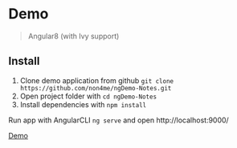 # Demo

> Angular8 (with Ivy support)

## Install
1. Clone demo application from github `git clone https://github.com/non4me/ngDemo-Notes.git`
2. Open project folder with `cd ngDemo-Notes`
2. Install dependencies with `npm install`

Run app with AngularCLI `ng serve` and open http://localhost:9000/

[Demo](https://non4me.github.io/ngDemo-Notes/)
